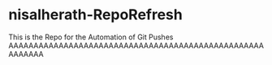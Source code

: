 # nisalherath-RepoRefresh
This is the Repo for the Automation of Git Pushes
AAAAAAAAAAAAAAAAAAAAAAAAAAAAAAAAAAAAAAAAAAAAAAAAAAAAAAAAAA